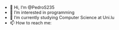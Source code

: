 - 👋 Hi, I’m @PedroS235
- 👀 I’m interested in programming
- 🌱 I’m currently studying Computer Science at Uni.lu
- 📫 How to reach me:

